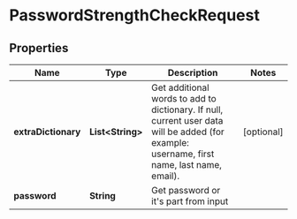 
# PasswordStrengthCheckRequest

## Properties
Name | Type | Description | Notes
------------ | ------------- | ------------- | -------------
**extraDictionary** | **List&lt;String&gt;** | Get additional words to add to dictionary. If null, current user data will be added (for example: username, first name, last name, email). |  [optional]
**password** | **String** | Get password or it&#39;s part from input | 



